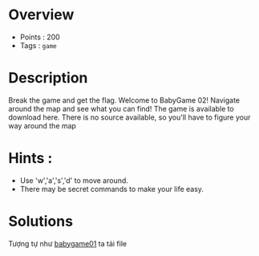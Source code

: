 # Overview #
- Points : 200
- Tags : `game`

# Description #
Break the game and get the flag.
Welcome to BabyGame 02! Navigate around the map and see what you can find! The game is available to download here. There is no source available, so you'll have to figure your way around the map

# Hints : #
* Use 'w','a','s','d' to move around.
* There may be secret commands to make your life easy.

# Solutions #

Tượng tự như [babygame01](https://github.com/Kayiyan/picoCTF-2023-Writeup/blob/2e7f4ce30ab88890909b97d89fb1b5039a10c627/Binary%20Exploitation/babygame01/babygame01.md) ta tải file 
